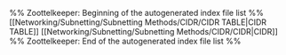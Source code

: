 %% Zoottelkeeper: Beginning of the autogenerated index file list  %%
 [[Networking/Subnetting/Subnetting Methods/CIDR/CIDR TABLE|CIDR TABLE]]
 [[Networking/Subnetting/Subnetting Methods/CIDR/CIDR|CIDR]]
%% Zoottelkeeper: End of the autogenerated index file list  %%
